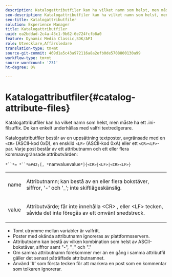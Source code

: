 ```yaml
---
description: Katalogattributfiler kan ha vilket namn som helst, men måste ha ett .ini-filsuffix. De kan enkelt underhållas med valfri textredigerare.
seo-description: Katalogattributfiler kan ha vilket namn som helst, men måste ha ett .ini-filsuffix. De kan enkelt underhållas med valfri textredigerare.
seo-title: Katalogattributfiler
solution: Experience Manager
title: Katalogattributfiler
uuid: ea2bddad-2c4a-43c1-9b62-6e724fcfb8a0
feature: Dynamic Media Classic,SDK/API
role: Utvecklare,Affärsledare
translation-type: tm+mt
source-git-commit: 469d1a5c43a972116a8a2efb0de5708800130a99
workflow-type: tm+mt
source-wordcount: '231'
ht-degree: 0%

---
```



# Katalogattributfiler{#catalog-attribute-files}

Katalogattributfiler kan ha vilket namn som helst, men måste ha ett .ini-filsuffix. De kan enkelt underhållas med valfri textredigerare.

Katalogattributfiler består av en uppsättning textposter, avgränsade med en `<CR>` (ASCII-kod 0xD), en enskild `<LF>` (ASCII-kod 0xA) eller ett `<CR><LF>`-par. Varje post består av ett attributnamn och ett eller flera kommaavgränsade attributvärden:

`*``*= *``*&#42;[, *`namvaluevalue`*]{<CR>|<LF>|<CR><LF>}`

<table id="simpletable_8454AD549FDA421BA1469CDA44132773"> 
 <tr class="strow"> 
  <td class="stentry"> <p> <span class="codeph"> <span class="varname"> name  </span> </span> </p> </td> 
  <td class="stentry"> <p>Attributnamn; kan bestå av en eller flera bokstäver, siffror, '-' och '_'; inte skiftlägeskänslig. </p> </td> 
 </tr> 
 <tr class="strow"> 
  <td class="stentry"> <p> <span class="codeph"> <span class="varname"> value  </span> </span> </p> </td> 
  <td class="stentry"> <p>Attributvärde; får inte innehålla <span class="codeph"> &lt;CR&gt; </span>, eller <span class="codeph"> &lt;LF&gt; </span> tecken, såvida det inte föregås av ett omvänt snedstreck. </p> </td> 
 </tr> 
</table>

* Tomt utrymme mellan variabler är valfritt.
* Poster med okända attributnamn ignoreras av plattformsservern.
* Attributnamn kan bestå av vilken kombination som helst av ASCII-bokstäver, siffror samt &quot;-&quot;, &quot;_&quot; och &quot;.&quot;
* Om samma attributnamn förekommer mer än en gång i samma attributfil gäller det senast påträffade attributnamnet.
* Använd &#39;#&#39; som första tecken för att markera en post som en kommentar som tolkaren ignorerar.

